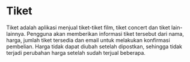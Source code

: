 # Tiket

Tiket adalah aplikasi menjual tiket-tiket film, tiket concert dan tiket lain-lainnya. Pengguna akan memberikan informasi tiket tersebut dari nama, harga, jumlah tiket tersedia dan email untuk melakukan konfirmasi pembelian. Harga tidak dapat diubah setelah dipostkan, sehingga tidak terjadi perubahan harga setelah sudah terjual beberapa.
